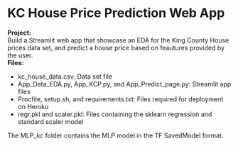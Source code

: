# KC House Price Prediction Web App

**Project:**  
Build a Streamlit web app that showcase an EDA for the King County House prices data set, and predict 
a house price based on feautures provided by the user.  
**Files:**  
 - kc_house_data.csv: Data set file
 - App_Data_EDA.py, App_KCP.py, and App_Predict_page.py: Streamlit app files
 - Procfile, setup.sh, and requirements.txt: Files required for deployment on Heroku
 - regr.pkl and scaler.pkl: Files containing the sklearn regression and standard scaler model  

The MLP_kc folder contains the MLP model in the TF SavedModel format.
